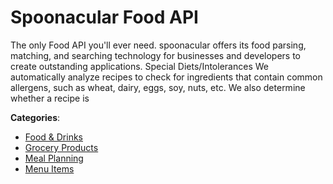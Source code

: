 # Spoonacular Food API


The only Food API you'll ever need.  spoonacular offers its food parsing, matching, and searching technology for businesses and developers to create outstanding applications. Special Diets/Intolerances We automatically analyze recipes to check for ingredients that contain common allergens, such as wheat, dairy, eggs, soy, nuts, etc. We also determine whether a recipe is



**Categories**:
- [Food & Drinks](https://github.com/apis-list/apis-list#food-and-drinks)
- [Grocery Products](https://github.com/apis-list/apis-list#grocery-products)
- [Meal Planning](https://github.com/apis-list/apis-list#meal-planning)
- [Menu Items](https://github.com/apis-list/apis-list#menu-items)







